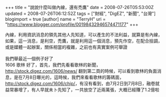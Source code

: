 +++
title = "說說什麼叫做內線，還有禿鷹"
date = 2008-07-26T05:53:00Z
updated = 2008-07-26T06:12:52Z
tags = ["財經", "DigEZ", "新聞", "台灣"]
blogimport = true 
[author]
	name = "TerryH"
	uri = "https://www.blogger.com/profile/00198432946574471177"
+++

內線，利用資訊消息的領先其他人先知道，可以產生的不法利益，就算是有內線，如果，這一消息，是利空，禿鷹，就是利用這一個消息，預先作空，在配合撿調，或是媒體一起辦案，關係相當的複雜，之前也有真實案例可舉證<br /><br />我們舉最近一個例子好了<br />1606 歌林 好了，首先，我們先看看歌林的新聞，<a href="http://stock.digez.com/1606/news/">http://stock.digez.com/1606/news/</a> 翻到第二頁的時候，可以看到歌林的負面消息，是在7月8日曝光的，這時候，我們來看看歌林的籌碼面，<a href="http://stock.digez.com/1606/chip/">http://stock.digez.com/1606/chip/</a>，有沒有看到，由7月2日到7月8日，融卷就益常暴增了，有人早就未卜先知了，一共放空了近兩萬張，大概已經賺了1.2億啦

